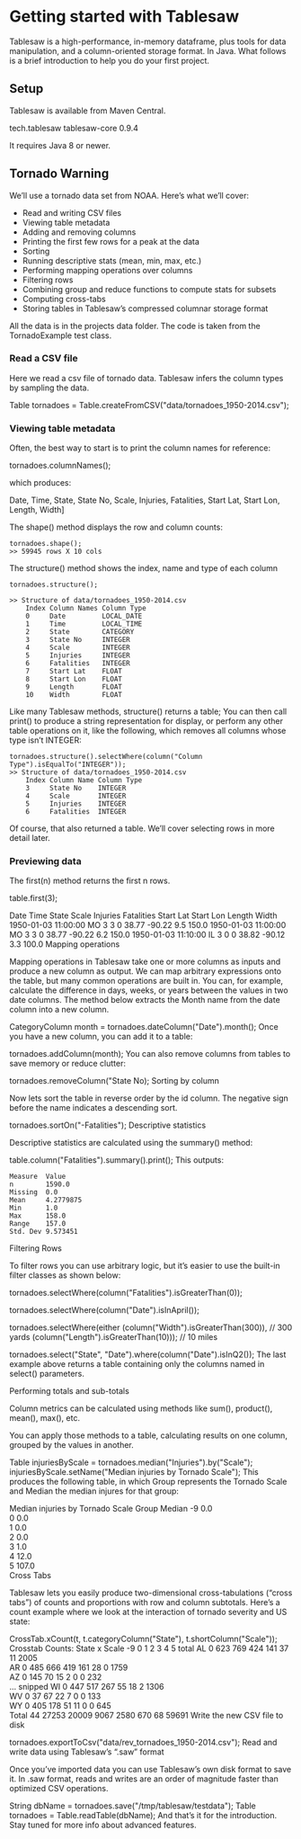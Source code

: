 # Getting started with Tablesaw
Tablesaw is a high-performance, in-memory dataframe, plus tools for data manipulation, and a column-oriented storage format.
In Java. What follows is a brief introduction to help you do your first project.

## Setup

Tablesaw is available from Maven Central.

<dependency>
    <groupId>tech.tablesaw</groupId>
    <artifactId>tablesaw-core</artifactId>
    <version>0.9.4</version>
</dependency>

It requires Java 8 or newer.

## Tornado Warning

We’ll use a tornado data set from NOAA. Here’s what we’ll cover:

* Read and writing CSV files
* Viewing table metadata
* Adding and removing columns
* Printing the first few rows for a peak at the data
* Sorting
* Running descriptive stats (mean, min, max, etc.)
* Performing mapping operations over columns
* Filtering rows
* Combining group and reduce functions to compute stats for subsets
* Computing cross-tabs
* Storing tables in Tablesaw’s compressed columnar storage format

All the data is in the projects data folder. The code is taken from the TornadoExample test class.

### Read a CSV file

Here we read a csv file of tornado data. Tablesaw infers the column types by sampling the data.

  Table tornadoes = Table.createFromCSV("data/tornadoes_1950-2014.csv");

### Viewing table metadata

Often, the best way to start is to print the column names for reference:

  tornadoes.columnNames();

which produces:

  Date, Time, State, State No, Scale, Injuries, Fatalities, Start Lat, Start Lon, Length, Width]

The shape() method displays the row and column counts:

    tornadoes.shape();
    >> 59945 rows X 10 cols

The structure() method shows the index, name and type of each column

    tornadoes.structure();

    >> Structure of data/tornadoes_1950-2014.csv
        Index Column Names Column Type 
        0     Date         LOCAL_DATE  
        1     Time         LOCAL_TIME  
        2     State        CATEGORY    
        3     State No     INTEGER     
        4     Scale        INTEGER     
        5     Injuries     INTEGER     
        6     Fatalities   INTEGER     
        7     Start Lat    FLOAT       
        8     Start Lon    FLOAT       
        9     Length       FLOAT       
        10    Width        FLOAT       
Like many Tablesaw methods, structure() returns a table; You can then call print() to produce a string representation for display, or perform any other table operations on it, like the following, which removes all columns whose type isn’t INTEGER:

    tornadoes.structure().selectWhere(column("Column Type").isEqualTo("INTEGER"));
    >> Structure of data/tornadoes_1950-2014.csv
        Index Column Name Column Type 
        3     State No    INTEGER     
        4     Scale       INTEGER     
        5     Injuries    INTEGER     
        6     Fatalities  INTEGER     

Of course, that also returned a table. We’ll cover selecting rows in more detail later.

### Previewing data

The first(n) method returns the first n rows.

table.first(3);
>>
Date       Time     State Scale Injuries Fatalities Start Lat Start Lon Length Width 
1950-01-03 11:00:00 MO    3     3        0          38.77     -90.22    9.5    150.0 
1950-01-03 11:00:00 MO    3     3        0          38.77     -90.22    6.2    150.0 
1950-01-03 11:10:00 IL    3     0        0          38.82     -90.12    3.3    100.0 
Mapping operations

Mapping operations in Tablesaw take one or more columns as inputs and produce a new column as output. We can map arbitrary expressions onto the table, but many common operations are built in. You can, for example, calculate the difference in days, weeks, or years between the values in two date columns. The method below extracts the Month name from the date column into a new column.

CategoryColumn month = tornadoes.dateColumn("Date").month();
Once you have a new column, you can add it to a table:

tornadoes.addColumn(month);
You can also remove columns from tables to save memory or reduce clutter:

tornadoes.removeColumn("State No);
Sorting by column

Now lets sort the table in reverse order by the id column. The negative sign before the name indicates a descending sort.

tornadoes.sortOn("-Fatalities");
Descriptive statistics

Descriptive statistics are calculated using the summary() method:

table.column("Fatalities").summary().print();
This outputs:

    Measure  Value     
    n        1590.0    
    Missing  0.0       
    Mean     4.2779875 
    Min      1.0       
    Max      158.0     
    Range    157.0     
    Std. Dev 9.573451
Filtering Rows

To filter rows you can use arbitrary logic, but it’s easier to use the built-in filter classes as shown below:

tornadoes.selectWhere(column("Fatalities").isGreaterThan(0));

tornadoes.selectWhere(column("Date").isInApril());

tornadoes.selectWhere(either
           (column("Width").isGreaterThan(300)),   // 300 yards
           (column("Length").isGreaterThan(10)));  // 10 miles

tornadoes.select("State", "Date").where(column("Date").isInQ2());
The last example above returns a table containing only the columns named in select() parameters.

Performing totals and sub-totals

Column metrics can be calculated using methods like sum(), product(), mean(), max(), etc.

You can apply those methods to a table, calculating results on one column, grouped by the values in another.

Table injuriesByScale = tornadoes.median("Injuries").by("Scale");
injuriesByScale.setName("Median injuries by Tornado Scale");
This produces the following table, in which Group represents the Tornado Scale and Median the median injures for that group:

Median injuries by Tornado Scale
Group Median 
-9    0.0    
0     0.0    
1     0.0    
2     0.0    
3     1.0    
4     12.0   
5     107.0  
Cross Tabs

Tablesaw lets you easily produce two-dimensional cross-tabulations (“cross tabs”) of counts and proportions with row and column subtotals. Here’s a count example where we look at the interaction of tornado severity and US state:

CrossTab.xCount(t, t.categoryColumn("State"), t.shortColumn("Scale"));
Crosstab Counts: State x Scale
      -9 0     1     2    3    4   5  total 
AL    0  623   769   424  141  37  11 2005  
AR    0  485   666   419  161  28  0  1759  
AZ    0  145   70    15   2    0   0  232   
... snipped 
WI    0  447   517   267  55   18  2  1306  
WV    0  37    67    22   7    0   0  133   
WY    0  405   178   51   11   0   0  645   
Total 44 27253 20009 9067 2580 670 68 59691
Write the new CSV file to disk

tornadoes.exportToCsv("data/rev_tornadoes_1950-2014.csv");
Read and write data using Tablesaw’s “.saw” format

Once you’ve imported data you can use Tablesaw’s own disk format to save it. In .saw format, reads and writes are an order of magnitude faster than optimized CSV operations.

String dbName = tornadoes.save("/tmp/tablesaw/testdata");
Table tornadoes = Table.readTable(dbName);
And that’s it for the introduction. Stay tuned for more info about advanced features.

